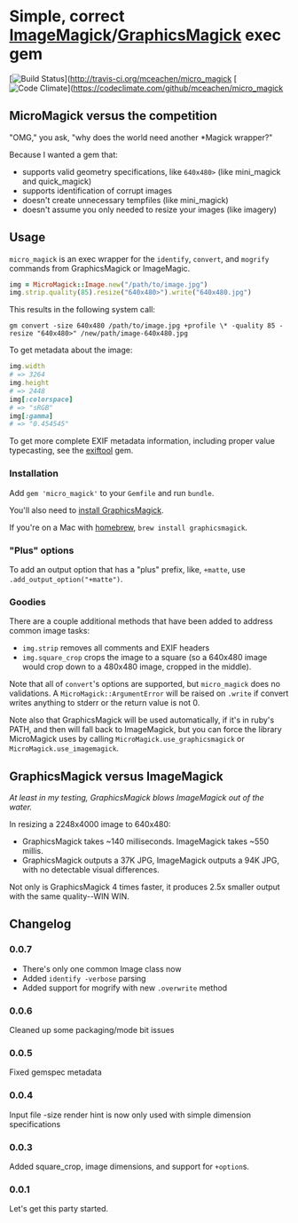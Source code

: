 # Simple, correct [ImageMagick](http://www.imagemagick.org/)/[GraphicsMagick](http://www.graphicsmagick.org/) exec gem

[![Build Status](https://secure.travis-ci.org/mceachen/micro_magick.png)](http://travis-ci.org/mceachen/micro_magick
[![Code Climate](https://codeclimate.com/github/mceachen/micro_magick.png)](https://codeclimate.com/github/mceachen/micro_magick

## MicroMagick versus the competition

"OMG," you ask, "why does the world need another *Magick wrapper?"

Because I wanted a gem that:

* supports valid geometry specifications, like ```640x480>``` (like mini_magick and quick_magick)
* supports identification of corrupt images
* doesn't create unnecessary tempfiles (like mini_magick)
* doesn't assume you only needed to resize your images (like imagery)

## Usage

```micro_magick``` is an exec wrapper for the ```identify```, ```convert```, and ```mogrify``` commands from GraphicsMagick or ImageMagic.

```ruby
img = MicroMagick::Image.new("/path/to/image.jpg")
img.strip.quality(85).resize("640x480>").write("640x480.jpg")
```

This results in the following system call:

```gm convert -size 640x480 /path/to/image.jpg +profile \* -quality 85 -resize "640x480>" /new/path/image-640x480.jpg```

To get metadata about the image:

```ruby
img.width
# => 3264
img.height
# => 2448
img[:colorspace]
# => "sRGB"
img[:gamma]
# => "0.454545"
```

To get more complete EXIF metadata information, including proper value typecasting,
see the [exiftool](https://github.com/mceachen/exiftool) gem.

### Installation

Add ```gem 'micro_magick'``` to your ```Gemfile``` and run ```bundle```.

You'll also need to [install GraphicsMagick](http://www.graphicsmagick.org/README.html).

If you're on a Mac with [homebrew](http://brew.sh/), ```brew install graphicsmagick```.

### "Plus" options

To add an output option that has a "plus" prefix, like, ```+matte```, use ```.add_output_option("+matte")```.

### Goodies

There are a couple additional methods that have been added to address common image tasks:

* ```img.strip``` removes all comments and EXIF headers
* ```img.square_crop``` crops the image to a square (so a 640x480 image would crop down to a 480x480 image, cropped in the middle).

Note that all of ```convert```'s options are supported, but ```micro_magick``` does no validations.
A ```MicroMagick::ArgumentError``` will be raised on ```.write``` if
convert writes anything to stderr or the return value is not 0.

Note also that GraphicsMagick will be used automatically, if it's in ruby's PATH, and then will fall back to ImageMagick,
but you can force the library MicroMagick uses by calling ```MicroMagick.use_graphicsmagick``` or ```MicroMagick.use_imagemagick```.

## GraphicsMagick versus ImageMagick

*At least in my testing, GraphicsMagick blows ImageMagick out of the water.*

In resizing a 2248x4000 image to 640x480:

* GraphicsMagick takes ~140 milliseconds. ImageMagick takes ~550 millis.
* GraphicsMagick outputs a 37K JPG, ImageMagick outputs a 94K JPG, with no detectable visual differences.

Not only is GraphicsMagick 4 times faster, it produces 2.5x smaller output with the same quality--WIN WIN.

## Changelog

### 0.0.7

* There's only one common Image class now
* Added ```identify -verbose``` parsing
* Added support for mogrify with new ```.overwrite``` method

### 0.0.6

Cleaned up some packaging/mode bit issues

### 0.0.5

Fixed gemspec metadata

### 0.0.4

Input file -size render hint is now only used with simple dimension specifications

### 0.0.3

Added square_crop, image dimensions, and support for ```+option```s.

### 0.0.1

Let's get this party started.

